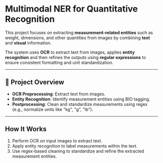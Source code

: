 # Multimodal NER for Quantitative Recognition

This project focuses on extracting **measurement-related entities** such as weight, dimensions, and other quantities from images by combining **text** and **visual** information.

The system uses **OCR** to extract text from images, applies **entity recognition** and then refines the outputs using **regular expressions** to ensure consistent formatting and unit standardization.

---

## 📂 Project Overview

- **OCR Preprocessing**: Extract text from images.
- **Entity Recognition**: Identify measurement entities using BIO tagging.
- **Postprocessing**: Clean and standardize measurements using regex (e.g., normalize units like "kg", "g", "lb").

---

##  How It Works

1. Perform OCR on input images to extract text.
2. Apply entity recognition to label measurements within the text.
3. Use regex-based cleaning to standardize and refine the extracted measurement entities.
